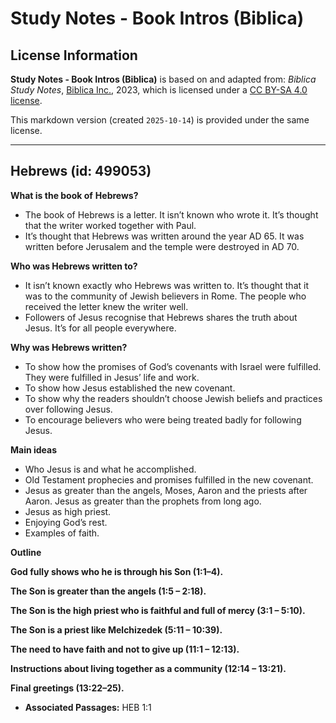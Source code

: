 # Study Notes - Book Intros (Biblica)

## License Information

**Study Notes - Book Intros (Biblica)** is based on and adapted from: _Biblica Study Notes_, [Biblica Inc.](https://www.biblica.com/), 2023, which is licensed under a [CC BY-SA 4.0 license](https://creativecommons.org/licenses/by-sa/4.0/legalcode.en).

This markdown version (created `2025-10-14`) is provided under the same license.



--------------------------------

## Hebrews (id: 499053)

**What is the book of** **Hebrews?**

* The book of Hebrews is a letter. It isn’t known who wrote it. It’s thought that the writer worked together with Paul.
* It’s thought that Hebrews was written around the year AD 65\. It was written before Jerusalem and the temple were destroyed in AD 70\.

**Who was Hebrews written to?**

* It isn’t known exactly who Hebrews was written to. It’s thought that it was to the community of Jewish believers in Rome. The people who received the letter knew the writer well.
* Followers of Jesus recognise that Hebrews shares the truth about Jesus. It’s for all people everywhere.

**Why was Hebrews written?**

* To show how the promises of God’s covenants with Israel were fulfilled. They were fulfilled in Jesus’ life and work.
* To show how Jesus established the new covenant.
* To show why the readers shouldn’t choose Jewish beliefs and practices over following Jesus.
* To encourage believers who were being treated badly for following Jesus.

**Main ideas**

* Who Jesus is and what he accomplished.
* Old Testament prophecies and promises fulfilled in the new covenant.
* Jesus as greater than the angels, Moses, Aaron and the priests after Aaron. Jesus as greater than the prophets from long ago.
* Jesus as high priest.
* Enjoying God’s rest.
* Examples of faith.

**Outline**

**God fully shows who he is through his Son (1:1–4\).**

**The Son is greater than the angels (1:5 – 2:18\).**

**The Son is the high priest who is faithful and full of mercy (3:1 – 5:10\).**

**The Son is a priest like Melchizedek (5:11 – 10:39\).**

**The need to have faith and not to give up (11:1 – 12:13\).**

**Instructions about living together as a community (12:14 – 13:21\).**

**Final greetings (13:22–25\).**

* **Associated Passages:** HEB 1:1

